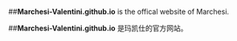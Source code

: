 ##**Marchesi-Valentini.github.io** is the offical website of Marchesi.

##**Marchesi-Valentini.github.io** 是玛凯仕的官方网站。
